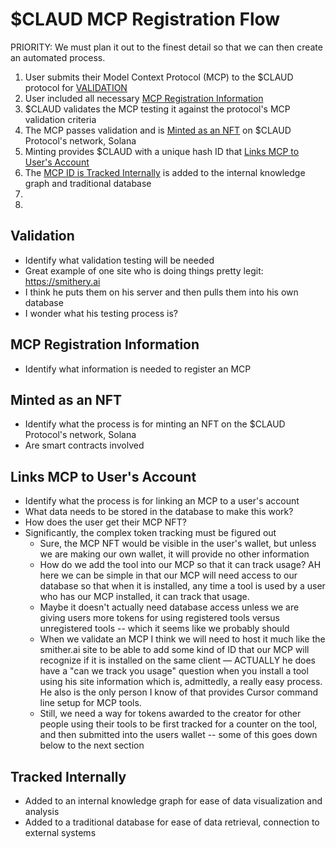 # $CLAUD MCP Registration Flow 
PRIORITY: We must plan it out to the finest detail so that we can then create an automated process. 

1. User submits their Model Context Protocol (MCP) to the $CLAUD protocol for [VALIDATION](#validation) 
2. User included all necessary [MCP Registration Information](#mcp-registration-information)
3. $CLAUD validates the MCP testing it against the protocol's MCP validation criteria 
4. The MCP passes validation and is [Minted as an NFT](#minted-as-an-nft) on $CLAUD Protocol's network, Solana
5. Minting provides $CLAUD with a unique hash ID that [Links MCP to User's Account](#links-mcp-to-user-s-account)
6. The [MCP ID is Tracked Internally](#tracked-internally) is added to the internal knowledge graph and traditional database 
7. 
8. 



## Validation
- Identify what validation testing will be needed 
- Great example of one site who is doing things pretty legit: https://smithery.ai 
- I think he puts them on his server and then pulls them into his own database 
- I wonder what his testing process is? 

## MCP Registration Information
- Identify what information is needed to register an MCP 

## Minted as an NFT
- Identify what the process is for minting an NFT on the $CLAUD Protocol's network, Solana
- Are smart contracts involved 

## Links MCP to User's Account
- Identify what the process is for linking an MCP to a user's account
- What data needs to be stored in the database to make this work? 
- How does the user get their MCP NFT? 
- Significantly, the complex token tracking must be figured out 
  - Sure, the MCP NFT would be visible in the user's wallet, but unless we are making our own wallet, it will provide no other information 
  - How do we add the tool into our MCP so that it can track usage? AH here we can be simple in that our MCP will need access to our database so that when it is installed, any time a tool is used by a user who has our MCP installed, it can track that usage. 
  - Maybe it doesn't actually need database access unless we are giving users more tokens for using registered tools versus unregistered tools -- which it seems like we probably should 
  - When we validate an MCP I think we will need to host it much like the smither.ai site to be able to add some kind of ID that our MCP will recognize if it is installed on the same client — ACTUALLY he does have a "can we track you usage" question when you install a tool using his site information which is, admittedly, a really easy process. He also is the only person I know of that provides Cursor command line setup for MCP tools. 
  - Still, we need a way for tokens awarded to the creator for other people using their tools to be first tracked for a counter on the tool, and then submitted into the users wallet -- some of this goes down below to the next section 

## Tracked Internally
- Added to an internal knowledge graph for ease of data visualization and analysis
- Added to a traditional database for ease of data retrieval, connection to external systems 


